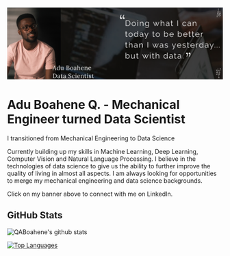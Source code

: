 [![Header](https://github.com/QABoahene/QABoahene/blob/main/images/27592417-2E15-4C9F-88A3-15A7E928CC31.PNG)](https://www.linkedin.com/in/adu-boahene-quarshie-26945a42/)

# Adu Boahene Q. - Mechanical Engineer turned Data Scientist
I transitioned from Mechanical Engineering to Data Science

Currently building up my skills in Machine Learning, Deep Learning, Computer Vision and Natural Language Processing.
I believe in the technologies of data science to give us the ability to further improve the quality of living in almost all aspects. I am always looking for opportunities to merge my mechanical engineering and data science backgrounds.

Click on my banner above to connect with me on LinkedIn.

## GitHub Stats
![QABoahene's github stats](https://github-readme-stats.vercel.app/api?username=qaboahene&show_icons=true&theme=radical)

[![Top Languages](https://github-readme-stats.vercel.app/api/top-langs/?username=qaboahene&layout=compact)](https://github.com/qaboahene/github-readme-stats)
